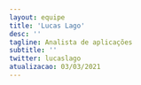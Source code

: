```yaml
---
layout: equipe
title: 'Lucas Lago'
desc: ''
tagline: Analista de aplicações
subtitle: ''
twitter: lucaslago
atualizacao: 03/03/2021
---
```


